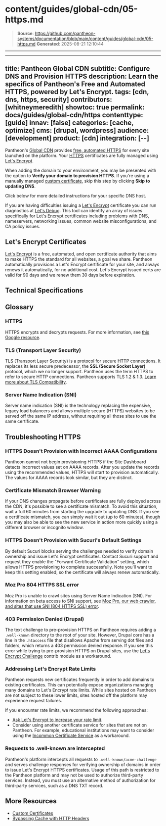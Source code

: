 # content/guides/global-cdn/05-https.md

> **Source**: https://github.com/pantheon-systems/documentation/blob/main/content/guides/global-cdn/05-https.md
> **Generated**: 2025-08-21 12:10:44

---

---
title: Pantheon Global CDN
subtitle: Configure DNS and Provision HTTPS
description: Learn the specifics of Pantheon's Free and Automated HTTPS, powered by Let's Encrypt.
tags: [cdn, dns, https, security]
contributors: [whitneymeredith]
showtoc: true
permalink: docs/guides/global-cdn/https
contenttype: [guide]
innav: [false]
categories: [cache, optimize]
cms: [drupal, wordpress]
audience: [development]
product: [cdn]
integration: [--]
---

Pantheon's [Global CDN](/guides/global-cdn) provides [free, automated HTTPS](https://pantheon.io/features/managed-https) for every site launched on the platform. Your [HTTPS](/guides/global-cdn/https) certificates are fully managed using [Let's Encrypt](https://letsencrypt.org).

<Partial file="configure-dns.md" />

<Alert type="info" title="Note">

When adding the domain to your environment, you may be presented with the option to **Verify your domain to provision HTTPS**. If you're using a manually managed [custom certificate](/custom-certificates#option-2-manually-managed-custom-certificates), skip this step by clicking **Skip to updating DNS**.

</Alert>

Click below for more detailed instructions for your specific DNS host.

<Accordion title="DNS Host-Specific Instructions" id="host-specific2" icon="info-sign">

<DNSProviderDocs />

If you are having difficulties issuing a [Let's Encrypt](https://letsencrypt.org) certificate you can run diagnostics at [Let's Debug](https://letsdebug.net/). This tool can identify an array of issues specifically for [Let's Encrypt](https://letsencrypt.org) certificates including problems with DNS, nameservers, networking issues, common website misconfigurations, and CA policy issues.

</Accordion>

<Partial file="enable-https.md" />

## Let's Encrypt Certificates

[Let's Encrypt](https://letsencrypt.org) is a free, automated, and open certificate authority that aims to make HTTPS the standard for all websites, a goal we share. Pantheon automatically provisions a Let's Encrypt certificate for your site, and always renews it automatically, for no additional cost. Let's Encrypt issued certs are valid for 90 days and we renew them 30 days before expiration.

<Partial file="https-requirements.md" />

## Technical Specifications

<Partial file="tables/https-specs.md" />


## Glossary

### HTTPS

HTTPS encrypts and decrypts requests. For more information, see [this Google resource](https://support.google.com/webmasters/answer/6073543?hl=en).

### TLS (Transport Layer Security)
TLS (Transport Layer Security) is a protocol for secure HTTP connections. It replaces its less secure predecessor, the **SSL (Secure Socket Layer)** protocol, which we no longer support. Pantheon uses the term HTTPS to refer to secure HTTP connections. Pantheon supports TLS 1.2 & 1.3. [Learn more about TLS Compatibility](/tls-compatibility).

### Server Name Indication (SNI)

Server name indication (SNI) is the technology replacing the expensive, legacy load balancers and allows multiple secure (HTTPS) websites to be served off the same IP address, without requiring all those sites to use the same certificate.

## Troubleshooting HTTPS

### HTTPS Doesn't Provision with Incorrect AAAA Configurations

Pantheon cannot not begin provisioning HTTPS if the Site Dashboard detects incorrect values set on AAAA records. After you update the records using the recommended values, HTTPS will start to provision automatically. The values for AAAA records look similar, but they are distinct.

### Certificate Mismatch Browser Warning

If your DNS changes propagate before certificates are fully deployed across the CDN, it's possible to see a certificate mismatch. To avoid this situation, wait a full 60 minutes from starting the upgrade to updating DNS. If you see a certificate mismatch, you can simply wait it out (up to 60 minutes), though you may also be able to see the new service in action more quickly using a different browser or incognito window.

### HTTPS Doesn't Provision with Sucuri's Default Settings

By default Sucuri blocks serving the challenges needed to verify domain ownership and issue Let's Encrypt certificates. Contact Sucuri support and request they enable the "Forward Certificate Validation" setting, which allows HTTPS provisioning to complete successfully. Note you'll want to keep this setting enabled, so the certificate will always renew automatically.

### Moz Pro 804 HTTPS SSL error

Moz Pro is unable to crawl sites using Server Name Indication (SNI). For information on beta access to SNI support, see [Moz Pro, our web crawler, and sites that use SNI (804 HTTPS SSL) error](https://moz.com/community/q/moz-pro-our-web-crawler-and-sites-that-use-sni).

### 403 Permission Denied (Drupal)

The text challenge to pre-provision HTTPS on Pantheon requires adding a `.well-known` directory to the root of your site. However, Drupal core has a line in the `.htaccess` file that disallows Apache from serving dot files and folders, which returns a 403 permission denied response. If you see this error while trying to  pre-provision HTTPS on Drupal sites, use the [Let's Encrypt Challenge](https://www.drupal.org/project/letsencrypt_challenge) contrib module as a workaround.


### Addressing Let's Encrypt Rate Limits

Pantheon requests new certificates frequently in order to add domains to existing certificates. This can potentially expose  organizations managing many domains to Let's Encrypt rate limits. While sites hosted on Pantheon are not subject to these lower limits, sites hosted off the platform may experience request failures.

If you encounter rate limits, we recommend the following approaches:

- [Ask Let's Encrypt to increase your rate limit](https://docs.google.com/forms/d/e/1FAIpQLSetFLqcyPrnnrom2Kw802ZjukDVex67dOM2g4O8jEbfWFs3dA/viewform).
- Consider using another certificate service for sites that are not on Pantheon. For example, educational institutions may want to consider using the [Incommon Certificate Service](https://www.incommon.org/certificates/) as a workaround.

### Requests to .well-known are intercepted

Pantheon's platform intercepts all requests to `.well-known/acme-challenge` and serves challenge responses for verifying ownership of domains in order to issue Let's Encrypt HTTPS certificates. Usage of this path is restricted to the Pantheon platform and may not be used to authorize third-party services. Instead, you must use an alternative method of authorization for third-party services, such as a DNS TXT record.

## More Resources

- [Custom Certificates](/custom-certificates#option-2-manually-managed-custom-certificates)
- [Bypassing Cache with HTTP Headers](/cache-control)